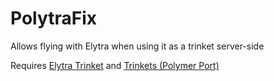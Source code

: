 # PolytraFix

Allows flying with Elytra when using it as a trinket server-side

Requires [Elytra Trinket](https://modrinth.com/mod/elytra_trinket) and [Trinkets (Polymer Port)](https://modrinth.com/mod/trinkets-polymer)
